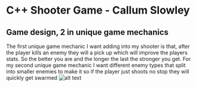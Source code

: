 # C++ Shooter Game - Callum Slowley
## Game design, 2 in unique game mechanics
The first unique game mechanic I want adding into my shooter is that, after the player kills an enemy they will a pick up which will improve the players stats. So the better you are and the longer the last the stronger you get.
For my second  unique game mechanic I want different enemy types that split into smaller enemies to make it so if the player just shoots no stop they will quickly get swarmed
![alt text](https://github.com/Birmingham-City-Uni/milestones-Callum-Slowley/profileing.PNG?raw=true)
